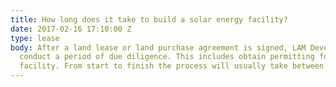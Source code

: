 ```yaml
---
title: How long does it take to build a solar energy facility?
date: 2017-02-16 17:10:00 Z
type: lease
body: After a land lease or land purchase agreement is signed, LAM Development must
  conduct a period of due diligence. This includes obtain permitting for the solar
  facility. From start to finish the process will usually take between 12 and 16 months.
---
```


